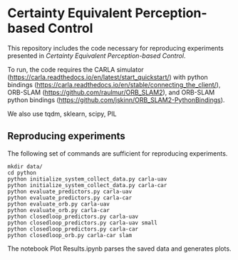 # Certainty Equivalent Perception-based Control

This repository includes the code necessary for reproducing experiments presented in *Certainty Equivalent Perception-based Control*.

To run, the code requires the CARLA simulator (https://carla.readthedocs.io/en/latest/start_quickstart/) with python bindings (https://carla.readthedocs.io/en/stable/connecting_the_client/), ORB-SLAM (https://github.com/raulmur/ORB_SLAM2), and ORB-SLAM python bindings (https://github.com/jskinn/ORB_SLAM2-PythonBindings).

We also use tqdm, sklearn, scipy, PIL

## Reproducing experiments

The following set of commands are sufficient for reproducing experiments.

```
mkdir data/
cd python
python initialize_system_collect_data.py carla-uav
python initialize_system_collect_data.py carla-car
python evaluate_predictors.py carla-uav
python evaluate_predictors.py carla-car
python evaluate_orb.py carla-uav
python evaluate_orb.py carla-car
python closedloop_predictors.py carla-uav
python closedloop_predictors.py carla-uav small
python closedloop_predictors.py carla-car
python closedloop_orb.py carla-car slam
```

The notebook Plot Results.ipynb parses the saved data and generates plots.